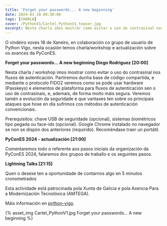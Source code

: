 ```yaml
---
title: 'Forget your passwords... A new beginning'
date: 2024-01-10 09:30:00
tags: [CHARLA]
cover: /PythonV1/Cartel_PythonV1_teaser.jpg
excerpt: Nesta charla imos mostrar como evitar o uso do contrasinal nos fluxos de autenticación.
---
```



O vindeiro xoves 18 de Xaneiro, en colaboración co grupo de usuario de Python Vigo, nesta ocasión temos charla/workshop e actualización sobre os avances da PyConES.

<strong>Forget your passwords... A new beginning Diego Rodriguez [20:00]</strong>

Nesta charla / workshop imos mostrar como evitar o uso do contrasinal nos fluxos de autenticación. Partiremos dunha base de código compartida, e mediante o protocolo FIDO2 veremos como se pode usar hardware (Passkeys) e elementos de plataforma para fluxos de autenticación sen o uso de contrasinais, e, ademais, de forma moito máis segura. Veremos tamén a evolución da seguridade e que vantaxes ten sobre os principais ataques que hoxe en día sufrimos cos métodos de autenticación convencionais.

Prerequisitos: chave USB de seguridade (opcional), sistemas biométricos tipo pegada ou face-ids (opcional). Google Chrome instalado no navegador se non se dispón dos anteriores (requirido). Recoméndase traer un portátil.

<strong>PyConES 2024 - actualización [21:00]</strong>

Comentaremos todo o referente aos pasos iniciais da organización da PyConES 2024, falaremos dos grupos de traballo e os seguintes pasos.

<strong>Lightning Talks [21:15]</strong>

Quen o desexe ten a oportunidade de contarnos algo en 5 minutos cronometrados

Esta actividade está patrocinada pola Xunta de Galicia e pola Axencia Para a Modernización Tecnolóxica (AMTEGA).

Máis información en [python-vigo](https://www.python-vigo.es).


{% asset_img Cartel_PythonV1.jpg Forget your passwords... A new beginning %}

